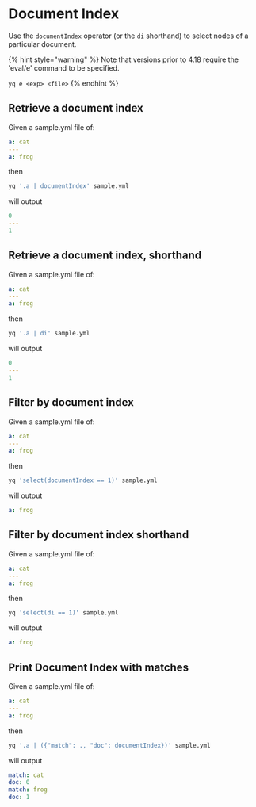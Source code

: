 # Document Index

Use the `documentIndex` operator (or the `di` shorthand) to select nodes of a particular document.

{% hint style="warning" %}
Note that versions prior to 4.18 require the 'eval/e' command to be specified.&#x20;

`yq e <exp> <file>`
{% endhint %}

## Retrieve a document index
Given a sample.yml file of:
```yaml
a: cat
---
a: frog
```
then
```bash
yq '.a | documentIndex' sample.yml
```
will output
```yaml
0
---
1
```

## Retrieve a document index, shorthand
Given a sample.yml file of:
```yaml
a: cat
---
a: frog
```
then
```bash
yq '.a | di' sample.yml
```
will output
```yaml
0
---
1
```

## Filter by document index
Given a sample.yml file of:
```yaml
a: cat
---
a: frog
```
then
```bash
yq 'select(documentIndex == 1)' sample.yml
```
will output
```yaml
a: frog
```

## Filter by document index shorthand
Given a sample.yml file of:
```yaml
a: cat
---
a: frog
```
then
```bash
yq 'select(di == 1)' sample.yml
```
will output
```yaml
a: frog
```

## Print Document Index with matches
Given a sample.yml file of:
```yaml
a: cat
---
a: frog
```
then
```bash
yq '.a | ({"match": ., "doc": documentIndex})' sample.yml
```
will output
```yaml
match: cat
doc: 0
match: frog
doc: 1
```

